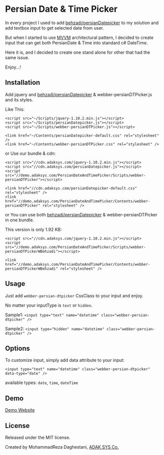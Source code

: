 # Persian Date & Time Picker

In every project I used to add [behzadi/persianDatepicker](https://github.com/behzadi/persianDatepicker) to my solution and add textbox input to get selected date from user.

But when I started to use [MVVM](http://en.wikipedia.org/wiki/Model_View_ViewModel) architectural pattern, I decided to create input that can get both PersianDate & Time into standard c# DateTime.

Here it is, and I decided to create one stand alone for other that had the same issue.

Enjoy...!

## Installation

Add jquery and [behzadi/persianDatepicker](https://github.com/behzadi/persianDatepicker) & webber-persianDTPicker.js and its styles.

Like This:
```
<script src="~/Scripts/jquery-1.10.2.min.js"></script>
<script src="~/Scripts/persianDatepicker.js"></script>
<script src="~/Scripts/webber-persianDTPicker.js"></script>

<link href="~/Contents/persianDatepicker-default.css" rel="stylesheet" />
<link href="~/Contents/webber-persianDTPicker.css" rel="stylesheet" />
```
or Use our bundle & cdn:
```
<script src="//cdn.adaksys.com/jquery-1.10.2.min.js"></script>
<script src="//cdn.adaksys.com/persianDatepicker.js"></script>
<script src="//demo.adaksys.com/PersianDateAndTimePicker/Scripts/webber-persianDTPicker"></script>

<link href="//cdn.adaksys.com/persianDatepicker-default.css" rel="stylesheet" />
<link href="//demo.adaksys.com/PersianDateAndTimePicker/Contents/webber-persianDTPicker" rel="stylesheet" />

```
or You can use both [behzadi/persianDatepicker](https://github.com/behzadi/persianDatepicker) & webber-persianDTPicker in one bundle.

This version is only 1.92 KB:
```
<script src="//cdn.adaksys.com/jquery-1.10.2.min.js"></script>
<script src="//demo.adaksys.com/PersianDateAndTimePicker/Scripts/webber-persianDTPickerWBehzadi"></script>

<link href="//demo.adaksys.com/PersianDateAndTimePicker/Contents/webber-persianDTPickerWBehzadi" rel="stylesheet" />

```



## Usage

Just add `webber-persian-dtpicker` CssClass to your input and enjoy.

No matter your inputType is `text` or `hidden`.

Sample1: `<input type="text" name="datetime" class="webber-persian-dtpicker" />`

Sample2: `<input type="hidden" name="datetime" class="webber-persian-dtpicker" />`

## Options

To customize input, simply add data attribute to your input:

`<input type="text" name="datetime" class="webber-persian-dtpicker"  data-type="date" />`

available types: `date`, `time`, `dateTime`

## Demo

[Demo Website](http://demo.adaksys.com/PersianDateAndTimePicker)

## License

Released under the MIT license.

Created by MohammadReza Daghestani, [ADAK SYS Co.](http://adaksys.com/)